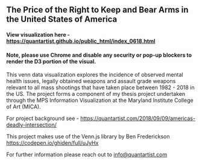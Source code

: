 
## The Price of the Right to Keep and Bear Arms in the United States of America

#### View visualization here - https://quantartist.github.io/public_html/index_0618.html
#### Note, please use Chrome and disable any security or pop-up blockers to render the D3 portion of the visual.

This venn data visualization explores the incidence of observed mental health issues, legally obtained weapons and assault grade weapons relevant to all mass shootings that have taken place between 1982 - 2018 in the US. The project forms a component of my thesis project undertaken through the MPS Information Visualization at the Maryland Institute College of Art (MICA).

For project background see - https://quantartist.com/2018/09/09/americas-deadly-intersection/

This project makes use of the Venn.js library by Ben Frederickson https://codepen.io/ghiden/full/uJyHx

For further information please reach out to info@quantartist.com
